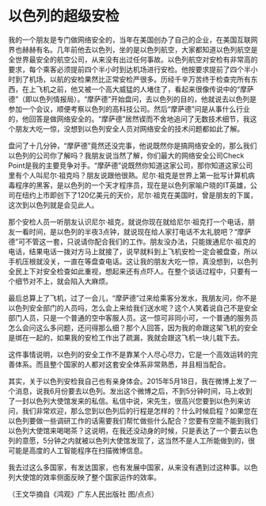 # 以色列的超级安检

我的一个朋友是专门做网络安全的，当年在美国创办了自己的企业，在美国互联网界也赫赫有名。几年前他去以色列，坐的是以色列航空，大家都知道以色列航空是全世界最安全的航空公司，从来没有出过任何事故。以色列航空对安检有非常高的要求，每个乘客必须提前四个半小时到达机场进行安检。他按要求提前了四个半小时到了机场，以航的安检果然比正常安检严很多。历经千辛万苦终于检查完所有东西，在上飞机之前，他又被一个高大威猛的人堵住了，看起来很像传说中的“摩萨德”（即以色列情报局）。“摩萨德”开始盘问，去以色列的目的，他就说去以色列是参加一个会议，顺便考察以色列的高科技公司。然后“摩萨德”问是从事什么行业的，他回答是做网络安全的。“摩萨德”居然锲而不舍地追问了无数技术细节，我这个朋友大吃一惊，没想到以色列安全人员对网络安全的技术问题都如此了解。 

盘问了十几分钟，“摩萨德”竟然还没完事，他说既然你是搞网络安全的，那么我们以色列的公司你了解吗？我朋友说当然了解，你们最大的网络安全公司Check Point是我的主要竞争对手。“摩萨德”说既然你知道这家公司，那你知道这家公司里有个人叫尼尔·祖克吗？朋友说跟他很熟。尼尔·祖克是世界上第一批写计算机病毒程序的黑客，是以色列的一个天才程序员，现在是以色列家喻户晓的IT英雄，公司在纽约上市即创下了120亿美元的天价，尼尔·祖克在美国时，曾是朋友的下属，这次到以色列就是会见此人。 

那个安检人员一听朋友认识尼尔·祖克，就说你现在就给尼尔·祖克打一个电话，朋友一看时间，是以色列的半夜3点钟，就说现在给人家打电话不太礼貌吧？“摩萨德”可不管这一套，只说请你配合我们的工作。朋友没办法，只能拨通尼尔·祖克的电话，结果电话一拨对方马上就接了，说早就料到上飞机安检一定会被盘查，所以手机压根就没关，一直在等盘查电话。这让我的朋友大吃一惊，真没想到，以色列全民上下对安全检查如此重视，想起来还有点吓人。在整个谈话过程中，只要有一个细节对不上，就会陷入大麻烦。 

最后总算上了飞机，过了一会儿，“摩萨德”过来给乘客分发水，我朋友问，你不是以色列安全部门的人员吗，怎么会上来给我们送水呢？这个人笑着说自己不是安全部门人员，只是一个普通的空中客服人员。这一惊可非同小可，一个普通的服务员怎么会问这么多问题，还问得那么细？那个人回答，因为我的命跟这架飞机的安全是绑在一起的，如果我的安检工作出了疏漏，我就会跟这飞机一块儿栽下去。 

这件事情说明，以色列的安全工作不是靠某个人尽心尽力，它是一个高效运转的完善体系。而且整个国家的人都对这套安全体系非常熟悉，并且相当配合。 

其实，关于以色列安检我自己也有亲身体会。2015年5月18日，我在微博上发了一个消息，说我6月份要去以色列。发出这个微博之后，不到5分钟时间，马上收到了一封以色列大使馆发来的私信。私信中说，宋先生，很高兴您要到以色列来访问，我们非常欢迎，那么您到以色列后的行程是怎样的？什么时候启程？如果您在以色列要做一些调研工作的话需要我们帮忙做些什么配合？您要有空能不能到我们以色列大使馆来喝喝茶？这说明，在我还没动身的时候，只是表达了一个要去以色列的意愿，5分钟之内就被以色列大使馆发现了，这当然不是人工所能做到的，很可能是高度的人工智能程序在扫描微博信息。 

我去过这么多国家，有发达国家，也有发展中国家，从来没有遇到过这种事。以色列大使馆的效率侧面反映了整个国家运作的效率。 

（王文华摘自《鸿观》广东人民出版社 图/点点）